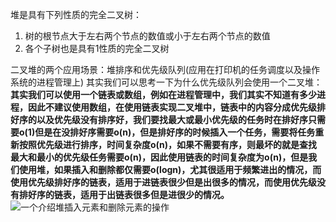 堆是具有下列性质的完全二叉树：
1. 树的根节点大于左右两个节点的数值或小于左右两个节点的数值
2. 各个子树也是具有1性质的完全二叉树


二叉堆的两个应用场景：堆排序和优先级队列(应用在打印机的任务调度以及操作系统的进程管理上)
其实我们可以思考一下为什么优先级队列会使用一个二叉堆：
**其实我们可以使用一个链表或数组，例如在进程管理中，我们其实不知道有多少进程，因此不建议使用数组，在使用链表实现二叉堆中，链表中的内容分成优先级排好序的以及优先级没有排序好，我们要找最大或最小优先级的任务时在排好序只需要o(1)但是在没排好序需要o(n)，但是排好序的时候插入一个任务，需要将任务重新按照优先级进行排序，时间复杂度o(n)，如果不需要有序，则最坏的就是查找最大和最小的优先级任务需要o(n)，因此使用链表的时间复杂度为o(n)，但是我们使用堆，如果插入和删除都仅需要o(logn)，尤其很适用于频繁进出的情况，而使用优先级排好序的链表，适用于进链表很少但是出很多的情况，而使用优先级没有排好序的链表，适用于出链表很多但是进很少的情况。**
![一个介绍堆插入元素和删除元素的操作](https://blog.csdn.net/qq_30322803/article/details/78219638)
